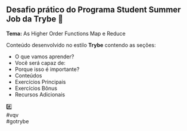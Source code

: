 ## Desafio prático do Programa Student Summer Job da Trybe :rocket:
**Tema:** As Higher Order Functions Map e Reduce

Conteúdo desenvolvido no estilo **Trybe** contendo as seções:
- O que vamos aprender?
- Você será capaz de:
- Porque isso é importante?
- Conteúdos
- Exercícios Principais
- Exercícios Bônus
- Recursos Adicionais

:hash:  
#vqv  
#gotrybe
